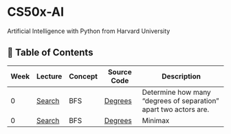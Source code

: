 # CS50x-AI
Artificial Intelligence with Python from Harvard University

## 📖 Table of Contents

| Week                                           | Lecture                                         | Concept                                                                                                      | Source Code                                    | Description                                                                                                                                       |
| ---------------------------------------------- | ----------------------------------------------- | ------------------------------------------------------------------------------------------------------------ | ---------------------------------------------- | ------------------------------------------------------------------------------------------------------------------------------------------------- |
| 0 | [Search](/0-Search)          | BFS                                        | [Degrees](/0-Search/degrees/degrees.py)              | Determine how many “degrees of separation” apart two actors are.                         |
| 0| [Search](/0-Search)          | BFS                                        | [Degrees](/0-Search/degrees/degrees.py)        | Minimax                                                | [Tic-Tac-Toe](#)     | Implement an AI to play Tic-Tac-Toe optimally.                                         |